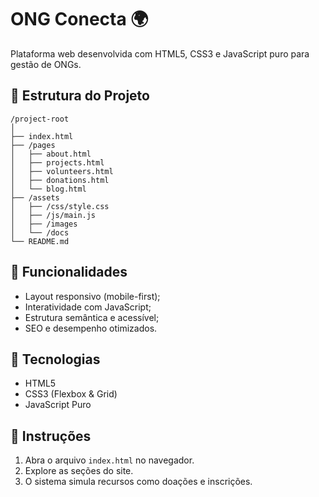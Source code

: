 # ONG Conecta 🌍

Plataforma web desenvolvida com HTML5, CSS3 e JavaScript puro para gestão de ONGs.

## 📂 Estrutura do Projeto

```
/project-root
│
├── index.html
├── /pages
│   ├── about.html
│   ├── projects.html
│   ├── volunteers.html
│   ├── donations.html
│   └── blog.html
├── /assets
│   ├── /css/style.css
│   ├── /js/main.js
│   ├── /images
│   └── /docs
└── README.md
```

## 🚀 Funcionalidades
- Layout responsivo (mobile-first);
- Interatividade com JavaScript;
- Estrutura semântica e acessível;
- SEO e desempenho otimizados.

## 📖 Tecnologias
- HTML5
- CSS3 (Flexbox & Grid)
- JavaScript Puro

## 🧭 Instruções
1. Abra o arquivo `index.html` no navegador.
2. Explore as seções do site.
3. O sistema simula recursos como doações e inscrições.
